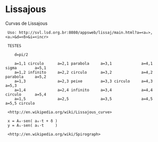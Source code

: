 Lissajous
=========

Curvas de Lissajous


     Uso: http://svl.lsd.org.br:8080/appsweb/lissaj/main.html?a=<a₀>,<a₁>&d=<δ>&i=<incr>

     TESTES

        d=pi/2

        a=1,1 circulo      a=2,1 parabola     a=3,1             a=4,1 sigma        a=5,1
        a=1,2 infinito     a=2,2 circulo      a=3,2             a=4,2 parabola     a=5,2
        a=1,3              a=2,3 peixe        a=3,3 circulo     a=4,3              a=5,3
        a=1,4              a=2,4 infinito     a=3,4             a=4,4 circulo      a=5,4
        a=1,5              a=2,5              a=3,5             a=4,5              a=5,5 circulo

     <http://en.wikipedia.org/wiki/Lissajous_curve>

     x = A₀·sen( a₀·t + δ )
     y = A₁·sen( a₁·t     )

     <http://en.wikipedia.org/wiki/Spirograph>
